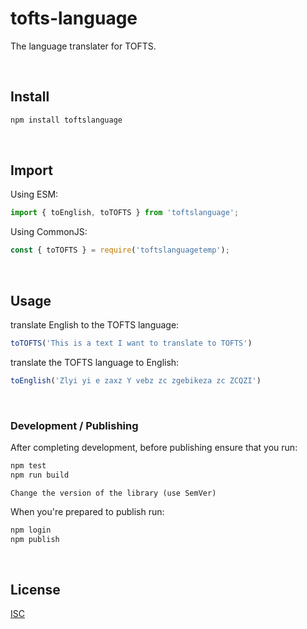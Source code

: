 # tofts-language

The language translater for TOFTS.

&nbsp;

## Install
```bash
npm install toftslanguage
```
&nbsp;

## Import
Using ESM:
```javascript
import { toEnglish, toTOFTS } from 'toftslanguage';
```
Using CommonJS:
```javascript
const { toTOFTS } = require('toftslanguagetemp');
```
&nbsp;

## Usage

translate English to the TOFTS language:
```javascript
toTOFTS('This is a text I want to translate to TOFTS')
```
translate the TOFTS language to English:
```javascript
toEnglish('Zlyi yi e zaxz Y vebz zc zgebikeza zc ZCQZI')
```
&nbsp;

### Development / Publishing
After completing development, before publishing ensure that you run:

```javascript
npm test
npm run build
```
```
Change the version of the library (use SemVer)
```
When you're prepared to publish run:
```javascript
npm login
npm publish
```
&nbsp;

## License
[ISC](https://opensource.org/license/isc-license-txt/)